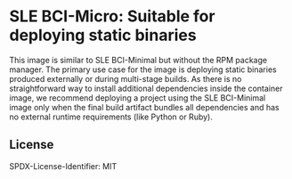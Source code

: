 # SLE BCI-Micro: Suitable for deploying static binaries

This image is similar to SLE BCI-Minimal but without the RPM package manager.
The primary use case for the image is deploying static binaries produced
externally or during multi-stage builds. As there is no straightforward
way to install additional dependencies inside the container image,
we recommend deploying a project using the SLE BCI-Minimal image only
when the final build artifact bundles all dependencies and has no
external runtime requirements (like Python or Ruby).

## License
 SPDX-License-Identifier: MIT